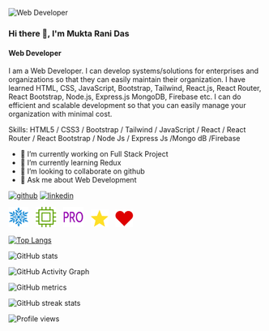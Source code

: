 ![Web Developer](https://www.linkedin.com/in/mukta-rani-das/overlay/background-image/)
### Hi there 👋, I'm Mukta Rani Das
#### Web Developer


I am a Web Developer. I can develop systems/solutions for enterprises and organizations so that they can easily maintain their organization.
 I have learned HTML, CSS, JavaScript, Bootstrap, Tailwind, React.js, React Router, React Bootstrap, Node.js, Express.js MongoDB, Firebase etc.
 I can do efficient and scalable development so that you can easily manage your organization with minimal cost.

Skills: HTML5 / CSS3 / Bootstrap / Tailwind / JavaScript / React / React Router / React Bootstrap / Node Js / Express Js /Mongo dB /Firebase

- 🔭 I’m currently working on Full Stack Project 
- 🌱 I’m currently learning Redux 
- 👯 I’m looking to collaborate on github 
- 💬 Ask me about Web Development 


[<img src='https://cdn.jsdelivr.net/npm/simple-icons@3.0.1/icons/github.svg' alt='github' height='40'>](https://github.com/muktaranidas)  [<img src='https://cdn.jsdelivr.net/npm/simple-icons@3.0.1/icons/linkedin.svg' alt='linkedin' height='40'>](https://www.linkedin.com/in/muktaranidas/)  

<a href='https://archiveprogram.github.com/'><img src='https://raw.githubusercontent.com/acervenky/animated-github-badges/master/assets/acbadge.gif' width='40' height='40'></a> <a href='https://docs.github.com/en/developers'><img src='https://raw.githubusercontent.com/acervenky/animated-github-badges/master/assets/devbadge.gif' width='40' height='40'></a> <a href='https://github.com/pricing'><img src='https://raw.githubusercontent.com/acervenky/animated-github-badges/master/assets/pro.gif' width='40' height='40'></a> <a href='https://stars.github.com/'><img src='https://raw.githubusercontent.com/acervenky/animated-github-badges/master/assets/starbadge.gif' width='35' height='35'></a> <a href='https://docs.github.com/en/github/supporting-the-open-source-community-with-github-sponsors'><img src='https://raw.githubusercontent.com/acervenky/animated-github-badges/master/assets/sponsorbadge.gif' width='35' height='35'></a> 

[![Top Langs](https://github-readme-stats.vercel.app/api/top-langs/?username=muktaranidas)](https://github.com/anuraghazra/github-readme-stats)

![GitHub stats](https://github-readme-stats.vercel.app/api?username=muktaranidas&show_icons=true&count_private=true)  

![GitHub Activity Graph](https://activity-graph.herokuapp.com/graph?username=muktaranidas)  

![GitHub metrics](https://metrics.lecoq.io/muktaranidas)  

![GitHub streak stats](https://streak-stats.demolab.com/?user=muktaranidas)  

![Profile views](https://gpvc.arturio.dev/muktaranidas)  
